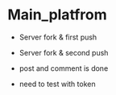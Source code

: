 # Main_platfrom

- Server fork & first push
- Server fork & second push

- post and comment is done
- need to test with token